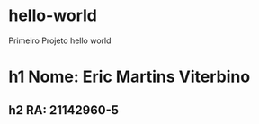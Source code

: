 # hello-world
Primeiro Projeto hello world
 # h1 Nome: Eric Martins Viterbino
 ## h2 RA: 21142960-5
 
